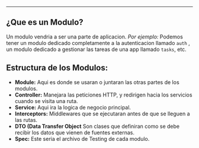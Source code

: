 
---
## ¿Que es un Modulo?
Un modulo vendria a ser una parte de aplicacion. *Por ejemplo:* Podemos tener un modulo dedicado completamente a la autenticacion llamado `auth` , un modulo dedicado a gestionar las tareas de una app llamado  `tasks`, etc. 


## Estructura de los Modulos:

- **Module:** Aqui es donde se usaran o juntaran las otras partes de los modulos. 
- **Controller:** Manejara las peticiones HTTP, y redirigen hacia los servicios cuando se visita una ruta.
- **Service:** Aqui ira la logica de negocio principal.
- **Interceptors:** Middlewares que se ejecutaran antes de que se lleguen a las rutas.
- **DTO (Data Transfer Object** Son clases que definiran como se debe recibir los datos que vienen de fuentes externas.
- **Spec:** Este seria el archivo de Testing de cada modulo.